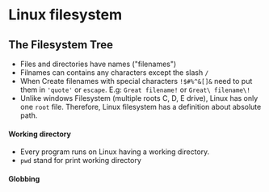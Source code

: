 # Linux filesystem

## The Filesystem Tree
- Files and directories have names ("filenames")
- Filnames can contains any characters except the slash `/`
- When Create filenames with special characters `!$#%^&[]&` need to put them in `'quote'` or `escape`\. E.g: `Great filename!` or `Great\ filename\!`
- Unlike windows Filesystem (multiple roots C, D, E drive), Linux has only one `root` file. Therefore, Linux filesystem has a definition about absolute path.

#### Working directory
- Every program runs on Linux having a working directory.
- `pwd` stand for print working directory

#### Globbing
